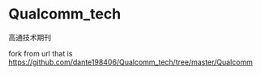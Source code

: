 # Qualcomm_tech
高通技术期刊

fork from url that is  https://github.com/dante198406/Qualcomm_tech/tree/master/Qualcomm

